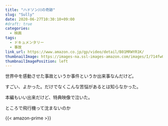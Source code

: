 ```yaml
---
title: "ハドソン川の奇跡"
slug: "Sully"
date: 2020-06-27T10:30:10+09:00
#draft: true
categories:
  - 映画
tags:
  - ドキュメンタリー
  - 事故
link_url: https://www.amazon.co.jp/gp/video/detail/B01MRWYR1K/
thumbnailImage: https://images-na.ssl-images-amazon.com/images/I/714fwQyyO1L._SX600_.jpg
thumbnailImagePosition: left
---
```

世界中を感動させた事故というか事件というか出来事なんだけど。
<!--more-->
すごい、よかった。だけでなくこんな苦悩があるとは知らなかった。

本編もいい出来だけど、特典映像で泣いた。

ところで飛行機って沈まないのか

{{< amazon-prime >}}
